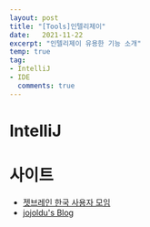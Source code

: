 ```yaml
---
layout: post
title: "[Tools]인텔리제이"
date:   2021-11-22
excerpt: "인텔리제이 유용한 기능 소개"
temp: true
tag:
- IntelliJ
- IDE
  comments: true
---
```

# IntelliJ

# 사이트
- [젯브레인 한국 사용자 모임](https://www.facebook.com/groups/1821879151380372/)
- [jojoldu's Blog](https://jojoldu.tistory.com/)